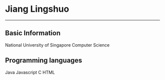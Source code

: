 # Jiang Lingshuo
-------------------------------------------------
## Basic Information
National University of Singapore
Computer Science

## Programming languages
Java
Javascript
C
HTML
